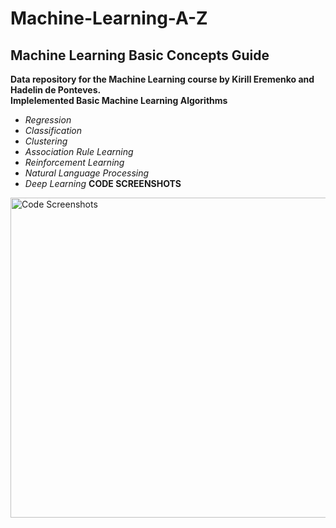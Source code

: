 # Machine-Learning-A-Z
## Machine Learning Basic Concepts Guide
**Data repository for the Machine Learning course by Kirill Eremenko and Hadelin de Ponteves.**<br />
**Implelemented Basic Machine Learning Algorithms**
- _Regression_
- _Classification_
- _Clustering_
- _Association Rule Learning_
- _Reinforcement Learning_
- _Natural Language Processing_
- _Deep Learning_
**CODE SCREENSHOTS**
<img src = "https://github.com/nriteshranjan/Machine-Learning-A-Z/blob/master/Part%204%20-%20Clustering/Section%2024%20-%20K-Means%20Clustering/Annotation%202020-04-29%20123341.jpg" width="512" height="512" title="Code Screenshots">
